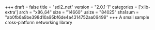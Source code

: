 +++
draft = false
title = "sdl2_net"
version = "2.0.1-1"
categories = ['xlib-extra']
arch = "x86_64"
size = "14660"
usize = "84025"
sha1sum = "ab0fb6a9be398d10a95bf6de4a4314752aa06499"
+++
A small sample cross-platform networking library